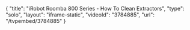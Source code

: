 {
    "title": "iRobot Roomba 800 Series - How To Clean Extractors",
    "type": "solo",
    "layout": "iframe-static",
    "videoId": "3784885",
    "url": "\/tvpembed\/3784885"
}